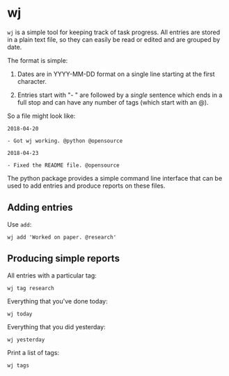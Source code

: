 # wj

`wj` is a simple tool for keeping track of task progress. All entries
are stored in a plain text file, so they can easily be read or edited
and are grouped by date.

The format is simple:

1. Dates are in YYYY-MM-DD format on a single line starting at the
   first character.

2. Entries start with "- " are followed by a *single* sentence which
   ends in a full stop and can have any number of tags (which start
   with an @).

So a file might look like:

    2018-04-20
    
    - Got wj working. @python @opensource
    
    2018-04-23
    
    - Fixed the README file. @opensource

The python package provides a simple command line interface that can
be used to add entries and produce reports on these files.

## Adding entries

Use `add`:

    wj add 'Worked on paper. @research'

## Producing simple reports

All entries with a particular tag:

    wj tag research

Everything that you've done today:

    wj today

Everything that you did yesterday:

    wj yesterday

Print a list of tags:

    wj tags
